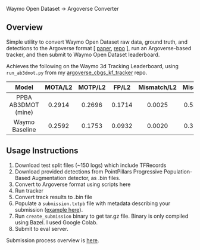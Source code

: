 
Waymo Open Dataset -> Argoverse Converter

## Overview

Simple utility to convert Waymo Open Dataset raw data, ground truth, and detections to the Argoverse format [ [paper](https://arxiv.org/abs/1911.02620), [repo](https://github.com/argoai/argoverse-api) ], run an Argoverse-based tracker, and then submit to Waymo Open Dataset leaderboard.

Achieves the following on the Waymo 3d Tracking Leaderboard, using `run_ab3dmot.py` from my [argoverse_cbgs_kf_tracker](https://github.com/johnwlambert/argoverse_cbgs_kf_tracker) repo.

|    Model                | MOTA/L2    | 	MOTP/L2   | 	FP/L2	  |   Mismatch/L2	|   Miss/L2  |
| :---------------------: | :-------:  | :--------: | :--------:| :--------:    | :--------: |
| PPBA AB3DMOT (mine)     | 0.2914	   |  0.2696	  | 0.1714    |	0.0025 	      | 0.5347     |
| Waymo Baseline          |  0.2592	   | 0.1753	    | 0.0932    |	0.0020	      |  0.3122    |


## Usage Instructions

1. Download test split files (~150 logs) which include TFRecords
2. Download provided detections from PointPillars Progressive Population-Based Augmentation detector, as .bin files.
3. Convert to Argoverse format using scripts here
4. Run tracker
5. Convert track results to .bin file
6. Populate a `submission.txtpb` file with metadata describing your submission ([example here](https://raw.githubusercontent.com/waymo-research/waymo-open-dataset/master/waymo_open_dataset/metrics/tools/submission.txtpb)).
7. Run `create_submission` binary to get tar.gz file. Binary is only compiled using Bazel. I used Google Colab. 
8. Submit to eval server.



Submission process overview is [here](https://github.com/waymo-research/waymo-open-dataset/blob/master/docs/quick_start.md#use-pre-compiled-pippip3-packages).
